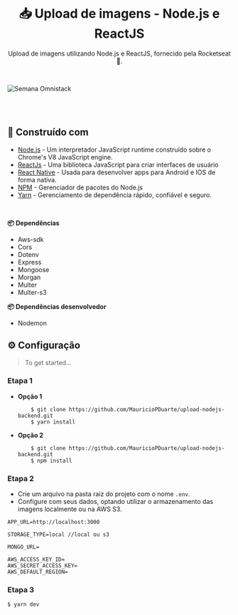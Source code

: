 <h1 align="center">📥 Upload de imagens - Node.js e ReactJS</h1>
<p align="center">
  Upload de imagens utilizando Node.js e ReactJS, fornecido pela Rocketseat 🚀.
</p>
<br>

![Semana Omnistack](https://github.com/MauricioPDuarte/upload-nodejs-backend/blob/master/Gif.gif)

<br>
<br>

## 📘 Construído com 

* [Node.js](https://nodejs.org/en/) - Um interpretador JavaScript runtime construído sobre o Chrome's V8 JavaScript engine.
* [ReactJs](https://pt-br.reactjs.org/) - Uma biblioteca JavaScript para criar interfaces de usuário
* [React Native](https://facebook.github.io/react-native/) - Usada para desenvolver apps para Android e IOS de forma nativa.
* [NPM](https://facebook.github.io/react-native/) - Gerenciador de pacotes do Node.js
* [Yarn](https://facebook.github.io/react-native/) - Gerenciamento de dependência rápido, confiável e seguro.

<br>

**📦 Dependências**

- Aws-sdk
- Cors
- Dotenv
- Express
- Mongoose
- Morgan
- Multer
- Multer-s3

**📦 Dependências desenvolvedor**

- Nodemon

## ⚙ Configuração

> To get started...

### Etapa 1

- **Opção 1**
    ```shell
        $ git clone https://github.com/MauricioPDuarte/upload-nodejs-backend.git
        $ yarn install
     ```

- **Opção 2**
    ```shell
        $ git clone https://github.com/MauricioPDuarte/upload-nodejs-backend.git
        $ npm install
     ```

### Etapa 2

- Crie um arquivo na pasta raiz do projeto com o nome `.env`.
- Configure com seus dados, optando utilizar o armazenamento das imagens localmente ou na AWS S3.
```shell
APP_URL=http://localhost:3000

STORAGE_TYPE=local //local ou s3

MONGO_URL=

AWS_ACCESS_KEY_ID=
AWS_SECRET_ACCESS_KEY=
AWS_DEFAULT_REGION=
```
### Etapa 3
```shell
$ yarn dev
```


